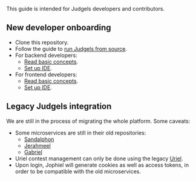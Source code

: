 This guide is intended for Judgels developers and contributors.

## New developer onboarding

- Clone this repository.
- Follow the guide to [run Judgels from source](https://github.com/ia-toki/judgels/wiki/Running-from-source).
- For backend developers:
  - [Read basic concepts](https://github.com/ia-toki/judgels/wiki/Dev's-Guide:-Backend-basic-concepts).
  - [Set up IDE](https://github.com/ia-toki/judgels/wiki/Dev's-Guide:-Setting-up-backend-IDE).
- For frontend developers:
  - [Read basic concepts](https://github.com/ia-toki/judgels/wiki/Dev's-Guide:-Frontend-basic-concepts).
  - [Set up IDE](https://github.com/ia-toki/judgels/wiki/Dev's-Guide:-Setting-up-frontend-IDE).

## Legacy Judgels integration

We are still in the process of migrating the whole platform. Some caveats:

- Some microservices are still in their old repositories:
  - [Sandalphon](https://github.com/judgels/sandalphon)
  - [Jerahmeel](https://github.com/judgels/jerahmeel)
  - [Gabriel](https://github.com/judgels/gabriel)
- Uriel contest management can only be done using the legacy [Uriel](https://github.com/judgels/uriel).
- Upon login, Jophiel will generate cookies as well as access tokens, in order to be compatible with the old microservices.